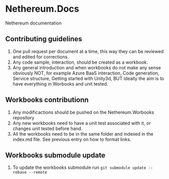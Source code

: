 # Nethereum.Docs
Nethereum documentation

## Contributing guidelines
1. One pull request per document at a time, this way they can be reviewed and edited for corrections.
2. Any code sample, interaction, should be created as a workbook.
3. Any general introduction and when workbooks do not make any sense obviously NOT, for example Azure BaaS interaction, Code generation, Service structure, Getting started with Unity3d, BUT ideally the aim is to have everything in Worbooks and unit tested.

## Workbooks contributionn
1. Any modificactions should be pushed on the Nethereum.Worbooks repository
2. Any new workbooks need to have a unit test associated with it, or changes unit tested before hand.
3. All the workbooks need to be in the same folder and indexed in the index.md file. See previous entry on how to format links.

## Workbooks submodule update
1. To update the workbooks submodule run ```git submodule update --rebase --remote```
